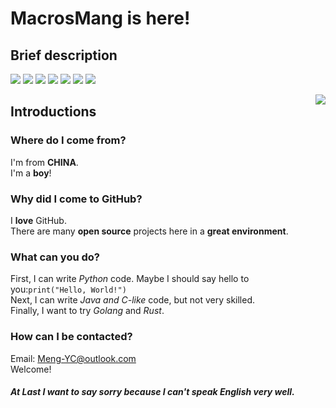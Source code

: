 # MacrosMang is here!

## Brief description
![](https://img.shields.io/badge/Language-Python-blue?style=for-the-badge&labelColor=%23222222&color=%233572a3)
![](https://img.shields.io/badge/Language-Scratch-blue?style=for-the-badge&labelColor=%23222222&color=%23ffa306)
![](https://img.shields.io/badge/Nation-China-red?style=for-the-badge&labelColor=%23222222&color=%23ff0000)
![](https://img.shields.io/badge/City-Suzhou%2C%20Jangsu-red?style=for-the-badge&labelColor=%23222222&color=%2377c97b)
![](https://img.shields.io/badge/MBTI-INFP-red?style=for-the-badge&labelColor=%23222222&color=%2355b060)
![](https://img.shields.io/github/sponsors/MacroMeng?style=for-the-badge&color=%23dd1111&labelColor=%23222222)
![](https://img.shields.io/github/followers/MacroMeng?style=for-the-badge&labelColor=%23222222)

<img align="right" src="https://github-readme-stats.vercel.app/api?username=MacroMeng&show_icons=true&icon_color=5bc54e&text_color=dddddd&bg_color=222222&hide_title=false" />

## Introductions
### Where do I come from?
I'm from **CHINA**.  
I'm a **boy**!

### Why did I come to GitHub?
I **love** GitHub.  
There are many **open source** projects here in a **great environment**.

### What can you do?
First, I can write *Python* code. Maybe I should say hello to you:`print("Hello, World!")`  
Next, I can write *Java and C-like* code, but not very skilled.  
Finally, I want to try *Golang* and *Rust*.

### How can I be contacted?
Email: Meng-YC@outlook.com  
Welcome!

##### At Last I want to say sorry because I can't speak English very well.

<!---
MacroMeng/MacroMeng is a ✨ special ✨ repository because its `README.md` (this file) appears on your GitHub profile.
You can click the Preview link to take a look at your changes.
--->
